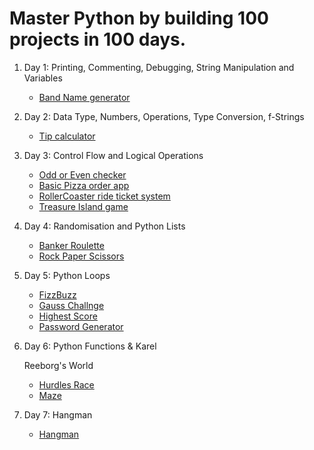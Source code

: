 # Master Python by building 100 projects in 100 days.

1. Day 1: Printing, Commenting, Debugging, String Manipulation and Variables

   - [Band Name generator](https://github.com/sirbmatthews/python_bootcamp/blob/main/Day%201/band_name_generator.py)

2. Day 2: Data Type, Numbers, Operations, Type Conversion, f-Strings

   - [Tip calculator](https://github.com/sirbmatthews/python_bootcamp/blob/main/Day%202/tip_calculator.py)

3. Day 3: Control Flow and Logical Operations

   - [Odd or Even checker](https://github.com/sirbmatthews/python_bootcamp/blob/main/Day%203/odd_or_even.py)
   - [Basic Pizza order app](https://github.com/sirbmatthews/python_bootcamp/blob/main/Day%203/pizza_store.py)
   - [RollerCoaster ride ticket system](https://github.com/sirbmatthews/python_bootcamp/blob/main/Day%203/roller_coster_ticket.py)
   - [Treasure Island game](https://github.com/sirbmatthews/python_bootcamp/blob/main/Day%203/treasure_island.py)

4. Day 4: Randomisation and Python Lists

   - [Banker Roulette](https://github.com/sirbmatthews/python_bootcamp/blob/main/Day%204/banker_roulette.py)
   - [Rock Paper Scissors](https://github.com/sirbmatthews/python_bootcamp/blob/main/Day%204/rock_paper_scissors.py)

5. Day 5: Python Loops

   - [FizzBuzz](https://github.com/sirbmatthews/python_bootcamp/blob/main/Day%205/fizzbuzz.py)
   - [Gauss Challnge](https://github.com/sirbmatthews/python_bootcamp/blob/main/Day%205/gauss_challenge.py)
   - [Highest Score](https://github.com/sirbmatthews/python_bootcamp/blob/main/Day%205/highest_score.py)
   - [Password Generator](https://github.com/sirbmatthews/python_bootcamp/blob/main/Day%205/password_geneator.py)

6. Day 6: Python Functions & Karel
   
   Reeborg's World
   - [Hurdles Race](https://reeborg.ca/reeborg.html?lang=en&mode=python&menu=worlds%2Fmenus%2Freeborg_intro_en.json&name=Hurdle%204&url=worlds%2Ftutorial_en%2Fhurdle4.json)
   - [Maze](https://reeborg.ca/reeborg.html?lang=en&mode=python&menu=worlds%2Fmenus%2Freeborg_intro_en.json&name=Maze&url=worlds%2Ftutorial_en%2Fmaze1.json)

7. Day 7: Hangman

   - [Hangman](https://github.com/sirbmatthews/python_bootcamp/blob/main/Day%207/hangman.py)